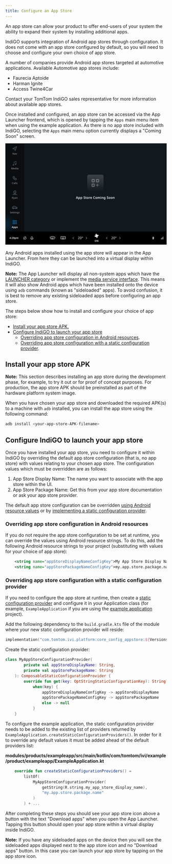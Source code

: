 ```yaml
---
title: Configure an App Store
---
```


An app store can allow your product to offer end-users of your system the ability to expand their
system by installing additional apps.

IndiGO supports integration of Android app stores through configuration. It does not come with an
app store configured by default, so you will need to choose and configure your own choice of app
store.

A number of companies provide Android app stores targeted at automotive applications. Available
Automotive app stores include:
- Faurecia Aptoide
- Harman Ignite
- Access Twine4Car

Contact your TomTom IndiGO sales representative for more information about available app stores.

Once installed and configured, an app store can be accessed via the App Launcher frontend, which is
opened by tapping the `Apps` main menu item when using the example application. As there is no app
store included with IndiGO, selecting the `Apps` main menu option currently displays a "Coming Soon"
screen.

   ![App store coming soon](images/app-store-coming-soon.png)

Any Android apps installed using the app store will appear in the App Launcher. From here they can
be launched into a virtual display within IndiGO.

__Note:__
The App Launcher will display all non-system apps which have the
[LAUNCHER category](https://developer.android.com/reference/android/content/Intent#CATEGORY_LAUNCHER)
or implement the
[media service interface](https://developer.android.com/reference/android/service/media/MediaBrowserService#SERVICE_INTERFACE).
This means it will also show Android apps which have been installed onto the
device using `adb` commands (known as "sideloaded" apps). To avoid confusion, it is best to remove
any existing sideloaded apps before configuring an app store.

The steps below show how to install and configure your choice of app store:

- [Install your app store APK.](#install-your-app-store-apk)
- [Configure IndiGO to launch your app store](#configure-indigo-to-launch-your-app-store)
    - [Overriding app store configuration in Android resources](#overriding-app-store-configuration-in-android-resources).
    - [Overriding app store configuration with a static configuration provider](#overriding-app-store-configuration-with-a-static-configuration-provider).

## Install your app store APK

__Note:__
This section describes installing an app store during the development phase, for example, to try it
out or for proof of concept purposes. For production, the app store APK should be preinstalled as
part of the hardware platform system image.

When you have chosen your app store and downloaded the required APK(s) to a machine with `adb`
installed, you can install the app store using the following command:

```bash
adb install <your-app-store-APK-filename>
```

## Configure IndiGO to launch your app store

Once you have installed your app store, you need to configure it within IndiGO by overriding the
default app store configuration (that is, no app store) with values relating to your chosen app
store. The configuration values which must be overridden are as follows:

1. App Store Display Name: The name you want to associate with the app store within the UI.
2. App Store Package Name: Get this from your app store documentation or ask your app store
   provider.

The default app store configuration can be overridden
[using Android resource values](#overriding-app-store-configuration-in-android-resources) or by
[implementing a static configuration provider](#overriding-app-store-configuration-with-a-static-configuration-provider).

### Overriding app store configuration in Android resources

If you do not require the app store configuration to be set at runtime, you can override the values
using Android resource strings. To do this, add the following Android resource strings to your
project (substituting with values for your choice of app store):

```xml
    <string name="appStoreDisplayNameConfigKey">My App Store Display Name</string>
    <string name="appStorePackageNameConfigKey">my.app.store.package.name</string>
```

### Overriding app store configuration with a static configuration provider

If you need to configure the app store at runtime, then create a
[static configuration provider](/indigo/documentation/development/platform-domains/configuration-framework#static-configuration-providers)
and configure it in your Application class (for example, `ExampleApplication` if you are using the
[example application](/indigo/documentation/platform-overview/example-app) project).

Add the following dependency to the `build.gradle.kts` file of the module where your new static
configuration provider will reside:

```kotlin
implementation("com.tomtom.ivi.platform:core_config_appstore:${Versions.INDIGO_PLATFORM}")
```

Create the static configuration provider:

```kotlin
class MyAppStoreConfigurationProvider(
        private val appStoreDisplayName: String,
        private val appStorePackageName: String
    ): ComposableStaticConfigurationProvider {
        override fun get(key: OptStringStaticConfigurationKey): String? =
            when(key) {
                appStoreDisplayNameConfigKey -> appStoreDisplayName
                appStorePackageNameConfigKey -> appStorePackageName
                else -> null
            }
    }
```

To configure the example application, the static configuration provider needs to be added to the
existing list of providers returned by `ExampleApplication.createStaticConfigurationProviders()`. In
order for it to override any default values it must be added ahead of the default providers list:

**modules/products/exampleapp/src/main/kotlin/com/tomtom/ivi/example/product/exampleapp/ExampleApplication.kt**

```kotlin
    override fun createStaticConfigurationProviders() =
        listOf(
            MyAppStoreConfigurationProvider(
                getString(R.string.my_app_store_display_name),
                "my.app.store.package.name"
            )
        ) + ...
```

After completing these steps you should see your app store icon above a button with the text
"Download apps" when you open the App Launcher. Tapping this button should open your app store
within a virtual display inside IndiGO.

__Note:__
If you have any sideloaded apps on the device then you will see the sideloaded apps displayed next
to the app store icon and no "Download apps" button. In this case you can launch your app store by
tapping on the app store icon.
